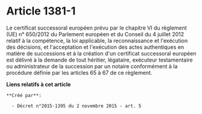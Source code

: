 # Article 1381-1

Le certificat successoral européen prévu par le chapitre VI du règlement (UE) n° 650/2012 du Parlement européen et du Conseil
du 4 juillet 2012 relatif à la compétence, la loi applicable, la reconnaissance et l'exécution des décisions, et
l'acceptation et l'exécution des actes authentiques en matière de successions et à la création d'un certificat successoral
européen est délivré à la demande de tout héritier, légataire, exécuteur testamentaire ou administrateur de la succession par
un notaire conformément à la procédure définie par les articles 65 à 67 de ce règlement.

**Liens relatifs à cet article**

	**Créé par**:

	  - Décret n°2015-1395 du 2 novembre 2015 - art. 5
